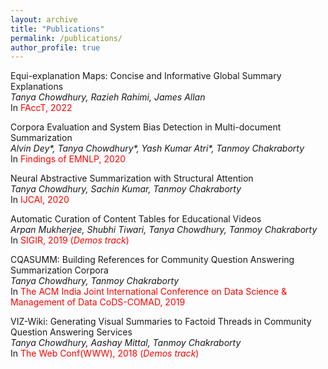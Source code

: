 ```yaml
---
layout: archive
title: "Publications"
permalink: /publications/
author_profile: true
---
```

Equi-explanation Maps: Concise and Informative Global Summary Explanations \
*Tanya Chowdhury, Razieh Rahimi, James Allan*\
In <span style="color:red">FAccT, 2022</span>

Corpora Evaluation and System Bias Detection in Multi-document Summarization \
*Alvin Dey\*, Tanya Chowdhury\*, Yash Kumar Atri\*, Tanmoy Chakraborty*\
In <span style="color:red">Findings of EMNLP, 2020</span>

Neural Abstractive Summarization with Structural Attention\
*Tanya Chowdhury, Sachin Kumar, Tanmoy Chakraborty*\
In <span style="color:red">IJCAI, 2020</span>

Automatic Curation of Content Tables for Educational Videos\
*Arpan Mukherjee, Shubhi Tiwari, Tanya Chowdhury, Tanmoy Chakraborty*\
In <span style="color:red">SIGIR, 2019 (*Demos track*)</span>

CQASUMM: Building References for Community Question Answering Summarization Corpora\
*Tanya Chowdhury, Tanmoy Chakraborty*\
In <span style="color:red">The ACM India Joint International Conference on Data Science & Management of Data CoDS-COMAD, 2019</span>

VIZ-Wiki: Generating Visual Summaries to Factoid Threads in Community Question Answering Services\
*Tanya Chowdhury, Aashay Mittal, Tanmoy Chakraborty*\
In <span style="color:red">The Web Conf(WWW), 2018 (*Demos track*)</span>
